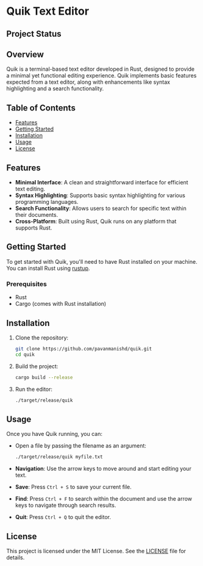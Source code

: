 # Quik Text Editor

## Project Status

## Overview
Quik is a terminal-based text editor developed in Rust, designed to provide a minimal yet functional editing experience. Quik implements basic features expected from a text editor, along with enhancements like syntax highlighting and a search functionality.

## Table of Contents
- [Features](#features)
- [Getting Started](#getting-started)
- [Installation](#installation)
- [Usage](#usage)
- [License](#license)

## Features
- **Minimal Interface**: A clean and straightforward interface for efficient text editing.
- **Syntax Highlighting**: Supports basic syntax highlighting for various programming languages.
- **Search Functionality**: Allows users to search for specific text within their documents.
- **Cross-Platform**: Built using Rust, Quik runs on any platform that supports Rust.

## Getting Started
To get started with Quik, you'll need to have Rust installed on your machine. You can install Rust using [rustup](https://rustup.rs/).

### Prerequisites
- Rust
- Cargo (comes with Rust installation)

## Installation
1. Clone the repository:
   ```bash
   git clone https://github.com/pavanmanishd/quik.git
   cd quik
   ```

2. Build the project:
   ```bash
   cargo build --release
   ```

3. Run the editor:
   ```bash
   ./target/release/quik
   ```

## Usage
Once you have Quik running, you can:
- Open a file by passing the filename as an argument: 
  ```bash
  ./target/release/quik myfile.txt
  ```

- **Navigation**: Use the arrow keys to move around and start editing your text.
- **Save**: Press `Ctrl + S` to save your current file.
- **Find**: Press `Ctrl + F` to search within the document and use the arrow keys to navigate through search results.
- **Quit**: Press `Ctrl + Q` to quit the editor.

## License
This project is licensed under the MIT License. See the [LICENSE](LICENSE.md) file for details.

